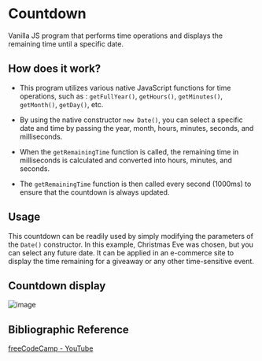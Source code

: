 # Countdown
Vanilla JS program that performs time operations and displays the remaining time until a specific date.


## How does it work?
- This program utilizes various native JavaScript functions for time operations, such as : `getFullYear()`, `getHours()`, `getMinutes()`, `getMonth()`, `getDay()`, etc.

- By using the native constructor `new Date()`, you can select a specific date and time by passing the year, month, hours, minutes, seconds, and milliseconds.

- When the `getRemainingTime` function is called, the remaining time in milliseconds is calculated and converted into hours, minutes, and seconds.

- The `getRemainingTime` function is then called every  second (1000ms) to ensure that the countdown is always updated.

## Usage
This countdown can be readily used by simply modifying the parameters of the `Date()` constructor. In this example, Christmas Eve was chosen, but you can select any future date.
It can be applied in an e-commerce site to display the time remaining for a giveaway or any other time-sensitive event.

## Countdown display

![image](https://github.com/leonardopiller/Countdown/assets/121625024/b180eba6-bd49-4a27-9ff2-7ac5f0c8eeeb)


## Bibliographic Reference

<a href="https://youtu.be/3PHXvlpOkf4">freeCodeCamp - YouTube</a>
    
